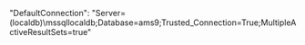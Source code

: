"DefaultConnection": "Server=(localdb)\\mssqllocaldb;Database=ams9;Trusted_Connection=True;MultipleActiveResultSets=true"

